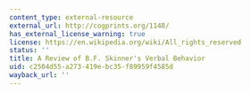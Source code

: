 ```yaml
---
content_type: external-resource
external_url: http://cogprints.org/1148/
has_external_license_warning: true
license: https://en.wikipedia.org/wiki/All_rights_reserved
status: ''
title: A Review of B.F. Skinner's Verbal Behavior
uid: c2504d55-a273-419e-bc35-f89959f4585d
wayback_url: ''
---
```

